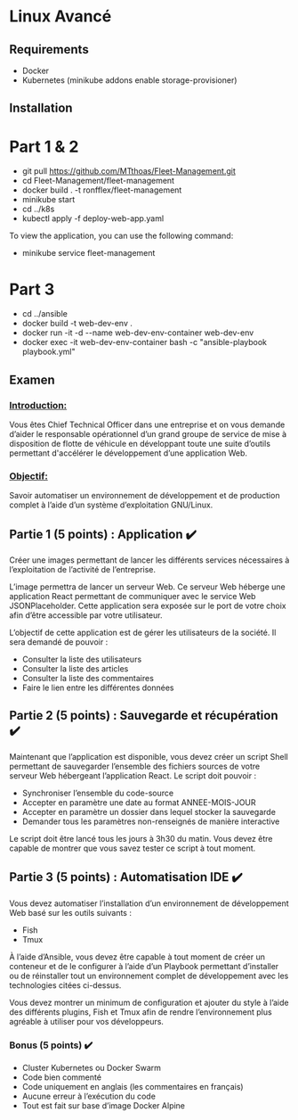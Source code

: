# Linux Avancé

## Requirements
- Docker
- Kubernetes (minikube addons enable storage-provisioner)

## Installation
# Part 1 & 2
- git pull https://github.com/MTthoas/Fleet-Management.git
- cd Fleet-Management/fleet-management
- docker build . -t ronfflex/fleet-management
- minikube start
- cd ../k8s
- kubectl apply -f deploy-web-app.yaml

To view the application, you can use the following command:
- minikube service fleet-management

# Part 3
- cd ../ansible
- docker build -t web-dev-env .
- docker run -it -d --name web-dev-env-container web-dev-env
- docker exec -it web-dev-env-container bash -c "ansible-playbook playbook.yml"


## Examen
### <ins>Introduction:</ins>

Vous êtes Chief Technical Officer dans une entreprise et on vous demande d’aider le responsable opérationnel d’un grand groupe de service de mise à disposition de flotte de véhicule en développant toute une suite d’outils permettant d'accélérer le développement d’une application Web.

### <ins>Objectif:</ins>

Savoir automatiser un environnement de développement et de production complet à l’aide d’un système d’exploitation GNU/Linux.


## Partie 1 (5 points) : Application ✔️

Créer une images permettant de lancer les différents services nécessaires à l’exploitation de l’activité de l’entreprise.

L’image permettra de lancer un serveur Web. Ce serveur Web héberge une application React permettant de communiquer avec le service Web JSONPlaceholder. Cette application sera exposée sur le port de votre choix afin d’être accessible par votre utilisateur.

L’objectif de cette application est de gérer les utilisateurs de la société. Il sera demandé de pouvoir :

- Consulter la liste des utilisateurs
- Consulter la liste des articles
- Consulter la liste des commentaires
- Faire le lien entre les différentes données


## Partie 2 (5 points) : Sauvegarde et récupération ✔️

Maintenant que l’application est disponible, vous devez créer un script Shell permettant de sauvegarder l’ensemble des fichiers sources de votre serveur Web hébergeant l’application React. Le script doit pouvoir :

- Synchroniser l’ensemble du code-source
- Accepter en paramètre une date au format ANNEE-MOIS-JOUR
- Accepter en paramètre un dossier dans lequel stocker la sauvegarde
- Demander tous les paramètres non-renseignés de manière interactive

Le script doit être lancé tous les jours à 3h30 du matin. Vous devez être capable de montrer que vous savez tester ce script à tout moment.


## Partie 3 (5 points) : Automatisation IDE ✔️

Vous devez automatiser l’installation d’un environnement de développement Web basé sur les outils suivants :

- Fish
- Tmux

À l’aide d’Ansible, vous devez être capable à tout moment de créer un conteneur et de le configurer à l’aide d’un Playbook permettant d’installer ou de réinstaller tout un environnement complet de développement avec les technologies citées ci-dessus.

Vous devez montrer un minimum de configuration et ajouter du style à l’aide des différents plugins, Fish et Tmux afin de rendre l’environnement plus agréable à utiliser pour vos développeurs.


### <ind>Bonus (5 points)</ins> ✔️

- Cluster Kubernetes ou Docker Swarm
- Code bien commenté
- Code uniquement en anglais (les commentaires en français)
- Aucune erreur à l’exécution du code
- Tout est fait sur base d’image Docker Alpine
